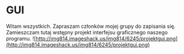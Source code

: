 # GUI #

Witam wszystkich. Zapraszam członków mojej grupy do zapisania się.
Zamieszczam tutaj wstępny projekt interfejsu graficznego naszego programu. ![http://img814.imageshack.us/img814/6245/projektgui.png](http://img814.imageshack.us/img814/6245/projektgui.png)